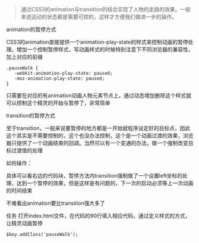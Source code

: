 > 通过CSS3的animation与transition的结合实现了人物的走路的效果。一般来说运动的状态都是需要可控的，这样才方便我们做进一步的操作。

animation的暂停方式

CSS3的animation直接提供一个animation-play-state的样式来控制动画的暂停处理。增加一个控制暂停样式，写动画样式的时候特别注意下不同浏览器的兼容性，加上对应的前缀

    .pauseWalk {
       -webkit-animation-play-state: paused;
       -moz-animation-play-state: paused;
    }
只需要在对应的有animation动画人物元素节点上，通过动态增加删除这个样式就可以控制这个精灵的开始与暂停了，非常简单

transition的暂停方式

至于transition，一般来说要暂停的地方都是一开始就程序设定好的目标点，因此这个其实是不需要控制的，这个也没办法控制，这个是一个动画过渡的效果，浏览器只提供了一个动画结束的回调。当然可以有一个变通的办法，做一个强制改变目标过渡值的处理

如何操作：

具体可以看右边的代码块，暂停方法内transition强制做了一个设置left坐标的处理，达到一个暂停的效果，但是这样是有问题的，下一次的启动必须等上一次动画的时间结束

不难看出animation要比transition强大多了

任务
打开index.html文件，在代码的90行填入相应代码，通过定义样式的方式，让精灵动画暂停

    $boy.addClass('pauseWalk');